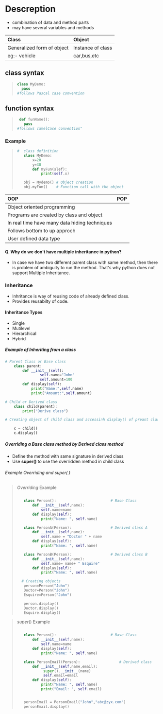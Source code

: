   
  
# Descreption
  
  
+ combination of data and method parts
+ may have several variables and methods
  
|Class|Object|
|:---|:---|
|Generalized form of object|Instance of class|
|eg:- vehicle|car,bus,etc|
  
## class syntax
  
  
> ```python
> class MyDemo:
>   pass
> #follows Pascal case convention
> ```
  
## function syntax
  
  
> ```python
>  def funName():
>    pass
> #follows camelCase convention"
> ```
> 
### Example
  
  
>```python
>#  class definition
>    class MyDemo:
>        x=20
>        y=30
>        def myFun(slef):
>            print(self.x)
>
>    obj = Mydemo() # Object creation
>    obj.myFun()    # Function call with the object
>```
  
  
  
|OOP|POP|
|:---|:---|
|Object oriented programming||
|Programs are created by class and object||
|In real time have many data hiding techniques||
|Follows bottom to up approch||
|User defined data type||
  
#### Q. Why do we don't have multiple inheritance in python?
  
+ In case we have two different parent class with same method, then there is problem of ambiguity to run the method. That's why python does not support Multiple Inheritance.
  
### Inheritance

+ Inhritance is way of reusing code of already defined class.
+ Provides reusabilty of code.
  
#### Inheritance Types

+ Single
+ Mutilevel
+ Hierarchical
+ Hybrid

##### Example of Inheriting from a class

```python
# Parent Class or Base class
    class parent:
        def __init__(self):
                self.name="John"
                self.amount=100
        def display(self):
            print("Name:",self.name)
            print("Amount:",self.amount)

# Child or Derived class
    class child(parent):
        print("Derive class")

# Creating object of child class and accessinh display() of preant class

    c = child()
    c.display()

```

##### Overriding a Base class method by Derived class method

+ Define the method with same signature in derived class
+ Use **super()** to use the overridden method in child class

###### Example Overriding and super( )

> $Overriding$ Example
>
> ```python
>
>    class Person():                         # Base Class
>        def __init__(self,name):
>            self.name=name
>        def display(self):
>            print("Name: ", self.name)
>
>    class PersonA(Person):                  # Derived class A
>        def __init__(self,name):
>            self.name = "Doctor " + name
>        def display(self):
>            print("Name: ", self.name)
>
>    class PersonB(Person):                  # Derived class B
>        def __init__(self,name):
>            self.name= name+ " Esquire"
>        def display(self):
>            print("Name: ", self.name)
>
>   # Creating objects
>    person=Person("John")
>    Doctor=Person("John")
>    Esquire=Person("John")
>
>    person.display()
>    Doctor.display()
>    Esquire.display()
>
>```

> $super( )$ Example
>
> ```python
>
>    class Person():                         # Base Class
>        def __init__(self,name):
>            self.name=name
>        def display(self):
>            print("Name: ", self.name)
>
>    class PersonEmail(Person):                  # Derived class
>        def __init__(self,name,email):
>             super().__init__(name)
>             self.email=email
>        def display(self):
>            print("Name: ", self.name)
>            print("Email: ", self.email)
>
>
>    personEmail = PersonEmail("John","abc@zyx.com")
>    personEmail.display()
>
> ```
